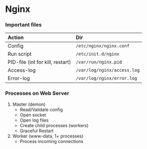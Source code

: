 # Nginx

### Important files

| Action                           | Dir                         |
|:---------------------------------|:----------------------------|
| Config                           | `/etc/nginx/nginx.conf`     |
| Run script                       | `/etc/init.d/nginx`         |
| PID-file (int for kill, restart) | `/var/run/nginx.pid`        |
| Access-log                       | `/var/log/nginx/access.log` |
| Error-log                        | `/var/log/nginx/error.log`  |

### Processes on Web Server
1. Master (demon)
    * Read/Validate config
    * Open socket
    * Open log files
    * Create child processes (workers)
    * Graceful Restart
2. Worker (www-data, 1+ processes)
    * Process incoming connections





